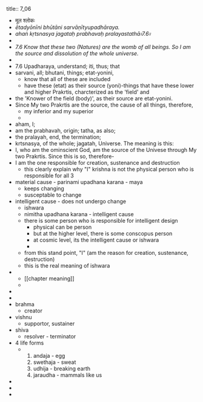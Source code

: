 title:: 7_06

- मूल श्लोकः
- _ētadyōnīni bhūtāni sarvāṇītyupadhāraya._
- _ahaṅ kṛtsnasya jagataḥ prabhavaḥ pralayastathā৷৷7.6৷৷_
-
- _7.6 Know that these two (Natures) are the womb of all beings. So I am the source and dissolution of the whole universe._
-
- 7.6 Upadharaya, understand; iti, thus; that
- sarvani, all; bhutani, things; etat-yonini,
	- know that all of these are included
	- have these (etat) as their source (yoni)-things that have these lower and higher Prakrtis, charcterized as the 'field' and
- the 'Knower of the field (body)', as their source are etat-yonini.
- Since My two Prakrtis are the source, the cause of all things, therefore,
	- my inferior and my superior
	-
- aham, I;
- am the prabhavah, origin; tatha, as also;
- the pralayah, end, the termination;
- krtsnasya, of the whole; jagatah, Universe. The meaning is this:
- I, who am the ominscient God, am the source of the Univese through My two Prakrtis. Since this is so, therefore-
- I am the one responsible for creation, sustenance and destruction
	- this clearly explain why "I" krishna is not the physical person who is responsible for all 3
- material cause - parinami upadhana karana - maya
	- keeps changing
	- susceptable to change
- intelligent cause - does not undergo change
	- ishwara
	- nimitha upadhana karana - intelligent cause
	- there is some person who is responsible for intelligent design
		- physical can be person
		- but at the higher level, there is some conscopus person
		- at cosmic level, its the intelligent cause or ishwara
		-
	- from this stand point, "I" (am the reason for creation, sustenance, destruction)
	- this is the real meaning of ishwara
-
	- [[chapter meaning]]
	-
-
-
- brahma
	- creator
- vishnu
	- supportor, sustainer
- shiva
	- resolver - terminator
- 4 life forms
	- 1. andaja - egg
	  2. swethaja - sweat
	  3. udhija - breaking earth
	  4. jaraudha - mammals like us
-
-
-